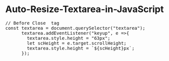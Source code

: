# Auto-Resize-Textarea-in-JavaScript

<pre>
// Before Close </body> tag 
const textarea = document.querySelector("textarea");
      textarea.addEventListener("keyup", e =>{
        textarea.style.height = "63px";
        let scHeight = e.target.scrollHeight;
        textarea.style.height = `${scHeight}px`;
      });
</pre>
